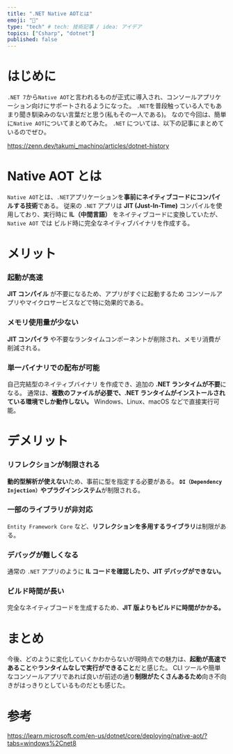 ```yaml
---
title: ".NET Native AOTとは"
emoji: "📃"
type: "tech" # tech: 技術記事 / idea: アイデア
topics: ["Csharp", "dotnet"]
published: false
---
```


# はじめに

`.NET 7`から`Native AOT`と言われるものが正式に導入され、コンソールアプリケーション向けにサポートされるようになった。
`.NET`を普段触っている人でもあまり聞き馴染みのない言葉だと思う(私もその一人である)。
なので今回は、簡単に`Native AOT`についてまとめてみた。
`.NET` については、以下の記事にまとめているのでぜひ。

https://zenn.dev/takumi_machino/articles/dotnet-history

# Native AOT とは

`Native AOT`とは、`.NET`アプリケーションを**事前にネイティブコードにコンパイルする技術**である。
従来の `.NET` アプリは **JIT (Just-In-Time)** コンパイルを使用しており、実行時に **IL（中間言語）** をネイティブコードに変換していたが、`Native AOT` では ビルド時に完全なネイティブバイナリを作成する。

# メリット

### 起動が高速

**JIT コンパイル** が不要になるため、アプリがすぐに起動するため
コンソールアプリやマイクロサービスなどで特に効果的である。

### メモリ使用量が少ない

**JIT コンパイラ** や不要なランタイムコンポーネントが削除され、メモリ消費が削減される。

### 単一バイナリでの配布が可能

自己完結型のネイティブバイナリ を作成でき、追加の **.NET ランタイムが不要**になる。
通常は、**複数のファイルが必要で、.NET ランタイムがインストールされている環境でしか動作しない。**
Windows、Linux、macOS などで直接実行可能。

# デメリット

### リフレクションが制限される

**動的型解析が使えない**ため、事前に型を指定する必要がある。
**`DI（Dependency Injection）`やプラグインシステム**が制限される。

### 一部のライブラリが非対応

`Entity Framework Core` など、**リフレクションを多用するライブラリ**は制限がある。

### デバッグが難しくなる

通常の `.NET` アプリのように **IL コードを確認したり、JIT デバッグができない。**

### ビルド時間が長い

完全なネイティブコードを生成するため、**JIT 版よりもビルドに時間がかかる。**

# まとめ

今後、どのように変化していくかわからないが現時点での魅力は、**起動が高速であること**や**ランタイムなしで実行ができること**だと感じた。
CLI ツールや簡単なコンソールアプリであれば良いが前述の通り**制限がたくさんあるため**向き不向きがはっきりとしているものだとも感じた。

# 参考

https://learn.microsoft.com/en-us/dotnet/core/deploying/native-aot/?tabs=windows%2Cnet8
